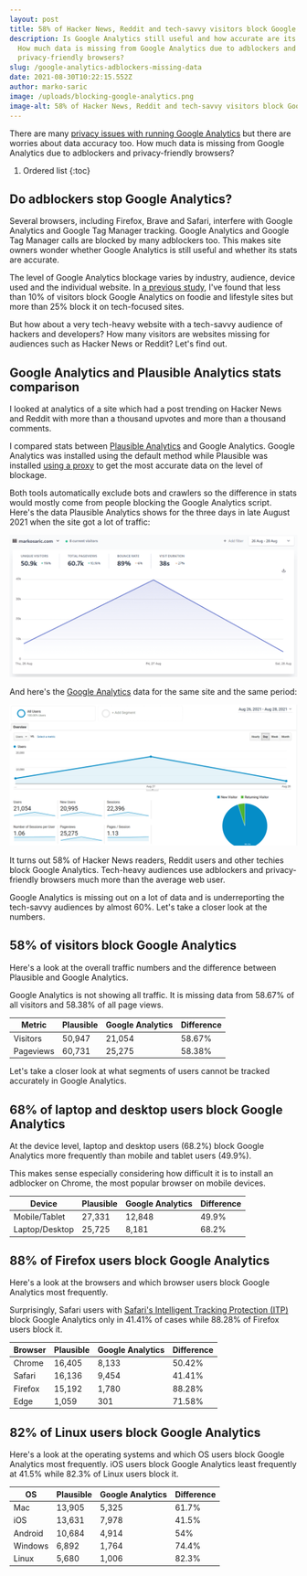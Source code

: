 ```yaml
---
layout: post
title: 58% of Hacker News, Reddit and tech-savvy visitors block Google Analytics
description: Is Google Analytics still useful and how accurate are its stats?
  How much data is missing from Google Analytics due to adblockers and
  privacy-friendly browsers?
slug: /google-analytics-adblockers-missing-data
date: 2021-08-30T10:22:15.552Z
author: marko-saric
image: /uploads/blocking-google-analytics.png
image-alt: 58% of Hacker News, Reddit and tech-savvy visitors block Google Analytics
---
```

There are many [privacy issues with running Google Analytics](https://plausible.io/blog/remove-google-analytics) but there are worries about data accuracy too. How much data is missing from Google Analytics due to adblockers and privacy-friendly browsers?

1. Ordered list
{:toc}

## Do adblockers stop Google Analytics?

Several browsers, including Firefox, Brave and Safari, interfere with Google Analytics and Google Tag Manager tracking. Google Analytics and Google Tag Manager calls are blocked by many adblockers too. This makes site owners wonder whether Google Analytics is still useful and whether its stats are accurate.

The level of Google Analytics blockage varies by industry, audience, device used and the individual website. In [a previous study](https://markosaric.com/google-analytics-blocking/), I've found that less than 10% of visitors block Google Analytics on foodie and lifestyle sites but more than 25% block it on tech-focused sites.

But how about a very tech-heavy website with a tech-savvy audience of hackers and developers? How many visitors are websites missing for audiences such as Hacker News or Reddit? Let's find out.

## Google Analytics and Plausible Analytics stats comparison

I looked at analytics of a site which had a post trending on Hacker News and Reddit with more than a thousand upvotes and more than a thousand comments.

I compared stats between [Plausible Analytics](https://plausible.io/) and Google Analytics. Google Analytics was installed using the default method while Plausible was installed [using a proxy](https://plausible.io/docs/proxy/introduction) to get the most accurate data on the level of blockage. 

Both tools automatically exclude bots and crawlers so the difference in stats would mostly come from people blocking the Google Analytics script. Here's the data Plausible Analytics shows for the three days in late August 2021 when the site got a lot of traffic:

![Plausible Analytics stats](/uploads/plausible-analytics-stats-hn-post.png)

And here's the [Google Analytics](https://plausible.io/vs-google-analytics) data for the same site and the same period:

![Google Analytics stats](/uploads/google-analytics-stats-hn-post.png)

It turns out 58% of Hacker News readers, Reddit users and other techies block Google Analytics. Tech-heavy audiences use adblockers and privacy-friendly browsers much more than the average web user. 

Google Analytics is missing out on a lot of data and is underreporting the tech-savvy audiences by almost 60%. Let's take a closer look at the numbers.

## 58% of visitors block Google Analytics
 
Here's a look at the overall traffic numbers and the difference between Plausible and Google Analytics. 

Google Analytics is not showing all traffic. It is missing data from 58.67% of all visitors and 58.38% of all page views.

Metric | Plausible | Google Analytics | Difference
| ------ | ------ | ------ | ------
Visitors | 50,947  | 21,054 | 58.67%	
Pageviews | 60,731  | 25,275 | 58.38%

Let's take a closer look at what segments of users cannot be tracked accurately in Google Analytics.

## 68% of laptop and desktop users block Google Analytics

At the device level, laptop and desktop users (68.2%) block Google Analytics more frequently than mobile and tablet users (49.9%). 

This makes sense especially considering how difficult it is to install an adblocker on Chrome, the most popular browser on mobile devices.

Device | Plausible | Google Analytics | Difference
| ------ | ------ | ------ | ------
Mobile/Tablet | 27,331  | 12,848 | 49.9%	
Laptop/Desktop | 25,725  | 8,181 | 68.2%		

## 88% of Firefox users block Google Analytics

Here's a look at the browsers and which browser users block Google Analytics most frequently. 

Surprisingly, Safari users with [Safari's Intelligent Tracking Protection (ITP)](https://plausible.io/blog/safari-privacy-report) block Google Analytics only in 41.41% of cases while 88.28% of Firefox users block it.

Browser | Plausible | Google Analytics | Difference
| ------ | ------ | ------ | ------
Chrome | 16,405  | 8,133 | 50.42%
Safari | 16,136  | 9,454 | 41.41%
Firefox | 15,192 | 1,780 | 88.28%
Edge | 1,059 | 301 | 71.58%

## 82% of Linux users block Google Analytics

Here's a look at the operating systems and which OS users block Google Analytics most frequently. iOS users block Google Analytics least frequently at 41.5% while 82.3% of Linux users block it.

OS | Plausible | Google Analytics | Difference
| ------ | ------ | ------ | ------
Mac | 13,905  | 5,325 | 61.7%
iOS | 13,631  | 7,978 | 41.5%
Android | 10,684  | 4,914 | 54%
Windows | 6,892  | 1,764 | 74.4%
Linux | 5,680  | 1,006 | 82.3%